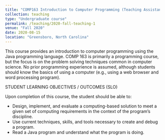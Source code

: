 ```yaml
---
title: "COMP163 Introduction to Computer Programming (Teaching Assistant)"
collection: teaching
type: "Undergraduate course"
permalink: /teaching/2020-fall-teaching-1
venue: "Fall 2020"
date: 2020-08-15
location: "Greensboro, North Carolina"
---
```


This course provides an introduction to computer programming using the Java programming language. COMP 163 is primarily a programming course, but the focus is on the problem solving techniques common in computer science. No prior programming experience is assumed, although students should know the basics of using a computer (e.g., using a web browser and word processing program).

STUDENT LEARNING OBJECTIVES / OUTCOMES (SLO)

Upon completion of this course, the student should be able to:
- Design, implement, and evaluate a computing-based solution to meet a given set of computing requirements in the context of the program’s discipline.
- Use current techniques, skills, and tools necessary to create and debug a program.
- Read a Java program and understand what the program is doing.
